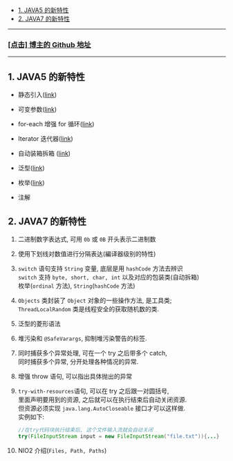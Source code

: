 <!-- TOC -->

- [1. JAVA5 的新特性](#1-java5-的新特性)
- [2. JAVA7 的新特性](#2-java7-的新特性)

<!-- /TOC -->

****
<a href='https://github.com/leon9dragon'><h3>[点击] 博主的 Github 地址</h3></a>
****

## 1. JAVA5 的新特性
- 静态引入(<a href = "015.JAVA面向对象_package和import关键字.md">link</a>)

- 可变参数(<a href="008.JAVA基础_数组的概念和基本操作.md">link</a>)

- for-each 增强 for 循环(<a href="008.JAVA基础_数组的概念和基本操作.md">link</a>)

- Iterator 迭代器(<a href="056.JAVA集合框架_集合的迭代操作.md">link</a>)

- 自动装箱拆箱
  (<a href="029.JAVA面向对象_包装类的概念和操作及与其它概念的区别.md">link</a>)

- 泛型(<a href="057.JAVA集合框架_泛型.md">link</a>)

- 枚举(<a href = "033.JAVA面向对象_枚举类型的概念及操作.md">link</a>)

- 注解

## 2. JAVA7 的新特性

1. 二进制数字表达式, 可用 `0b` 或 `0B` 开头表示二进制数

2. 使用下划线对数值进行分隔表达(編译器级别的特性)

3. `switch` 语句支持 `String` 变量, 底层是用 `hashCode` 方法去辨识  
    `switch` 支持 `byte, short, char, int` 以及对应的包装类(自动拆箱)  
    枚举(`ordinal` 方法), `String`(`hashCode` 方法)

4. `Objects` 类封装了 `Object` 对象的一些操作方法, 是工具类;   
   `ThreadLocalRandom` 类是线程安全的获取随机数的类.

5. 泛型的菱形语法

6. 堆污染和 `@SafeVarargs`, 抑制堆污染警告的标签.

7. 同时捕获多个异常处理, 可在一个 try 之后带多个 catch,  
   同时捕获多个异常, 分开处理各种情况的异常.

8. 增强 throw 语句, 可以指出具体抛出的异常

9. `try-with-resources`语句, 可以在 try 之后跟一对圆括号,  
   里面声明要用到的资源, 之后就可以在执行结束后自动关闭资源.   
   但资源必须实现 `java.lang.AutoCloseable` 接口才可以这样做.   
   实例如下:  
   ```java
   //在try代码块执行结束后, 这个文件输入流就会自动关闭
   try(FileInputStream input = new FileInputStream("file.txt")){...}
   ```


10. NIO2 介绍(`Files, Path, Paths`)